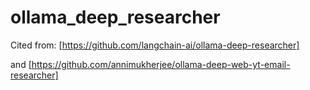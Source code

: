 # ollama_deep_researcher

Cited from: [https://github.com/langchain-ai/ollama-deep-researcher]

and [https://github.com/annimukherjee/ollama-deep-web-yt-email-researcher]